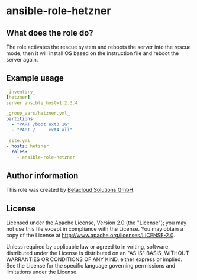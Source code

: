 ansible-role-hetzner
====================

What does the role do?
----------------------
The role activates the rescue system and reboots the server into the rescue
mode, then it will install OS based on the instruction file and reboot the
server again.

Example usage
-------------

```yml
_inventory_
[hetzner]
server ansible_host=1.2.3.4
```

```yml
_group_vars/hetzner.yml_
partitions:
  - "PART /boot ext3 1G"
  - "PART /     ext4 all"
```

```yml
_site.yml_
- hosts: hetzner
  roles:
    - ansible-role-hetzner
```

Author information
------------------

This role was created by [Betacloud Solutions GmbH](https://betacloud-solutions.de).

License
-------

Licensed under the Apache License, Version 2.0 (the "License");
you may not use this file except in compliance with the License.
You may obtain a copy of the License at http://www.apache.org/licenses/LICENSE-2.0.

Unless required by applicable law or agreed to in writing, software
distributed under the License is distributed on an "AS IS" BASIS,
WITHOUT WARRANTIES OR CONDITIONS OF ANY KIND, either express or implied.
See the License for the specific language governing permissions and
limitations under the License.
